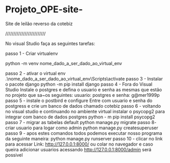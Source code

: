 # Projeto_OPE-site-
Site de leilão reverso da cotebiz

/////////////////////////

No visual Studio faça as seguintes tarefas:

passo 1 - Criar virtualenv

python -m venv nome_dado_a_ser_dado_ao_virtual_env

passo 2 - ativar o virtual env
.\nome_dado_a_ser_dado_ao_virtual_env\Scripts\activate
passo 3 - Instalar o pacote django
python -m pip install django
passo 4 - Fora do Visual Studio Instale o postgres e defina o usuario e senha as mesmas que estão no projeto que sa~os seguintes:
usuario: postgres e senha: g@mer1999p
passo 5 - instale o postbird e configure
Entre com usuario e senha do postgress e crie um banco de dados chamado cotebiz
passo 6 - voltando no visual studio e continuando no ambiente virtual instalar o psycopg2 para integrar com banco de dados postgres
python - m pip install psycopg2
passo 7 - migrar as tabelas default
python manage.py migrate
passo 8- criar usuario para logar como admin
python manage.py createsuperuser
passo 9 - apos estes comandos todos podemos executar nosso programa da seguinte maneira:
python manage.py runserver
passo 10 - clicar no link para acessar
Link: http://127.0.0.1:8000/ ou colar no navegador e caso queira adicionar usuarios acessando http://127.0.0.1:8000/admin será possivel
